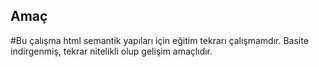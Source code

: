 ## Amaç
#Bu çalışma html semantik yapıları için eğitim tekrarı çalışmamdır.
Basite indirgenmiş, tekrar nitelikli olup gelişim amaçlıdır.